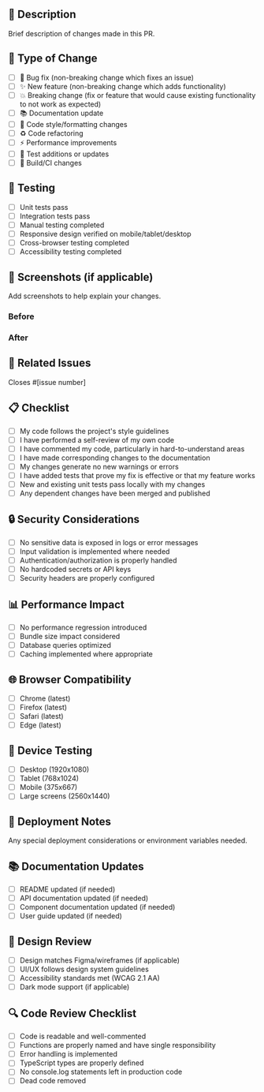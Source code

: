 ## 📝 Description
Brief description of changes made in this PR.

## 🔄 Type of Change
- [ ] 🐛 Bug fix (non-breaking change which fixes an issue)
- [ ] ✨ New feature (non-breaking change which adds functionality)
- [ ] 💥 Breaking change (fix or feature that would cause existing functionality to not work as expected)
- [ ] 📚 Documentation update
- [ ] 🎨 Code style/formatting changes
- [ ] ♻️ Code refactoring
- [ ] ⚡ Performance improvements
- [ ] 🧪 Test additions or updates
- [ ] 🔧 Build/CI changes

## 🧪 Testing
- [ ] Unit tests pass
- [ ] Integration tests pass
- [ ] Manual testing completed
- [ ] Responsive design verified on mobile/tablet/desktop
- [ ] Cross-browser testing completed
- [ ] Accessibility testing completed

## 📸 Screenshots (if applicable)
Add screenshots to help explain your changes.

### Before
<!-- Screenshot of the current state -->

### After
<!-- Screenshot of the new state -->

## 🎯 Related Issues
Closes #[issue number]

## 📋 Checklist
- [ ] My code follows the project's style guidelines
- [ ] I have performed a self-review of my own code
- [ ] I have commented my code, particularly in hard-to-understand areas
- [ ] I have made corresponding changes to the documentation
- [ ] My changes generate no new warnings or errors
- [ ] I have added tests that prove my fix is effective or that my feature works
- [ ] New and existing unit tests pass locally with my changes
- [ ] Any dependent changes have been merged and published

## 🔒 Security Considerations
- [ ] No sensitive data is exposed in logs or error messages
- [ ] Input validation is implemented where needed
- [ ] Authentication/authorization is properly handled
- [ ] No hardcoded secrets or API keys
- [ ] Security headers are properly configured

## 📊 Performance Impact
- [ ] No performance regression introduced
- [ ] Bundle size impact considered
- [ ] Database queries optimized
- [ ] Caching implemented where appropriate

## 🌐 Browser Compatibility
- [ ] Chrome (latest)
- [ ] Firefox (latest)
- [ ] Safari (latest)
- [ ] Edge (latest)

## 📱 Device Testing
- [ ] Desktop (1920x1080)
- [ ] Tablet (768x1024)
- [ ] Mobile (375x667)
- [ ] Large screens (2560x1440)

## 🚀 Deployment Notes
Any special deployment considerations or environment variables needed.

## 📚 Documentation Updates
- [ ] README updated (if needed)
- [ ] API documentation updated (if needed)
- [ ] Component documentation updated (if needed)
- [ ] User guide updated (if needed)

## 🎨 Design Review
- [ ] Design matches Figma/wireframes (if applicable)
- [ ] UI/UX follows design system guidelines
- [ ] Accessibility standards met (WCAG 2.1 AA)
- [ ] Dark mode support (if applicable)

## 🔍 Code Review Checklist
- [ ] Code is readable and well-commented
- [ ] Functions are properly named and have single responsibility
- [ ] Error handling is implemented
- [ ] TypeScript types are properly defined
- [ ] No console.log statements left in production code
- [ ] Dead code removed
